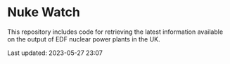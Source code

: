 # Nuke Watch

This repository includes code for retrieving the latest information available on the output of EDF nuclear power plants in the UK.

Last updated: 2023-05-27 23:07